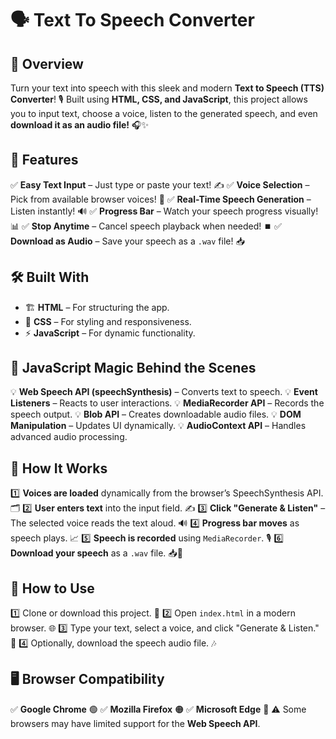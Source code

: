 # 🗣️ Text To Speech Converter

## 🚀 Overview
Turn your text into speech with this sleek and modern **Text to Speech (TTS) Converter**! 🎙️ Built using **HTML, CSS, and JavaScript**, this project allows you to input text, choose a voice, listen to the generated speech, and even **download it as an audio file!** 🎧✨

## 🌟 Features
✅ **Easy Text Input** – Just type or paste your text! ✍️
✅ **Voice Selection** – Pick from available browser voices! 🎤
✅ **Real-Time Speech Generation** – Listen instantly! 🔊
✅ **Progress Bar** – Watch your speech progress visually! 📊
✅ **Stop Anytime** – Cancel speech playback when needed! ⏹️
✅ **Download as Audio** – Save your speech as a `.wav` file! 📥

## 🛠️ Built With
- 🏗️ **HTML** – For structuring the app.
- 🎨 **CSS** – For styling and responsiveness.
- ⚡ **JavaScript** – For dynamic functionality.

## 🧠 JavaScript Magic Behind the Scenes
💡 **Web Speech API (speechSynthesis)** – Converts text to speech.
💡 **Event Listeners** – Reacts to user interactions.
💡 **MediaRecorder API** – Records the speech output.
💡 **Blob API** – Creates downloadable audio files.
💡 **DOM Manipulation** – Updates UI dynamically.
💡 **AudioContext API** – Handles advanced audio processing.

## 🎯 How It Works
1️⃣ **Voices are loaded** dynamically from the browser’s SpeechSynthesis API. 🗂️
2️⃣ **User enters text** into the input field. ✍️
3️⃣ **Click "Generate & Listen"** – The selected voice reads the text aloud. 🔊
4️⃣ **Progress bar moves** as speech plays. 📈
5️⃣ **Speech is recorded** using `MediaRecorder`. 🎙️
6️⃣ **Download your speech** as a `.wav` file. 📥🎵

## 🔧 How to Use
1️⃣ Clone or download this project. 📂
2️⃣ Open `index.html` in a modern browser. 🌐
3️⃣ Type your text, select a voice, and click "Generate & Listen." 🎤
4️⃣ Optionally, download the speech audio file. 🎶

## 🖥️ Browser Compatibility
✅ **Google Chrome** 🟢
✅ **Mozilla Firefox** 🟠
✅ **Microsoft Edge** 🔵
⚠️ Some browsers may have limited support for the **Web Speech API**.

